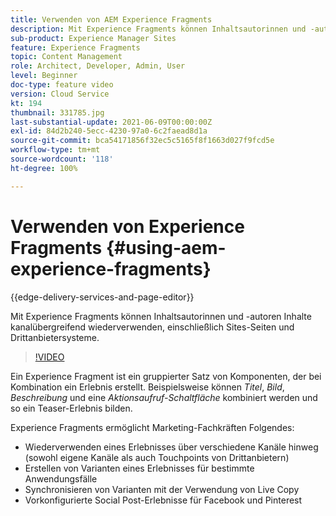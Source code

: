 ```yaml
---
title: Verwenden von AEM Experience Fragments
description: Mit Experience Fragments können Inhaltsautorinnen und -autoren Inhalte kanalübergreifend wiederverwenden, einschließlich Sites-Seiten und Drittanbietersysteme.
sub-product: Experience Manager Sites
feature: Experience Fragments
topic: Content Management
role: Architect, Developer, Admin, User
level: Beginner
doc-type: feature video
version: Cloud Service
kt: 194
thumbnail: 331785.jpg
last-substantial-update: 2021-06-09T00:00:00Z
exl-id: 84d2b240-5ecc-4230-97a0-6c2faead8d1a
source-git-commit: bca54171856f32ec5c5165f8f1663d027f9fcd5e
workflow-type: tm+mt
source-wordcount: '118'
ht-degree: 100%

---
```


# Verwenden von Experience Fragments {#using-aem-experience-fragments}

{{edge-delivery-services-and-page-editor}}

Mit Experience Fragments können Inhaltsautorinnen und -autoren Inhalte kanalübergreifend wiederverwenden, einschließlich Sites-Seiten und Drittanbietersysteme.

>[!VIDEO](https://video.tv.adobe.com/v/331785?quality=12&learn=on)

Ein Experience Fragment ist ein gruppierter Satz von Komponenten, der bei Kombination ein Erlebnis erstellt. Beispielsweise können *Titel*, *Bild*, *Beschreibung* und eine *Aktionsaufruf-Schaltfläche* kombiniert werden und so ein Teaser-Erlebnis bilden.

Experience Fragments ermöglicht Marketing-Fachkräften Folgendes:

* Wiederverwenden eines Erlebnisses über verschiedene Kanäle hinweg (sowohl eigene Kanäle als auch Touchpoints von Drittanbietern)
* Erstellen von Varianten eines Erlebnisses für bestimmte Anwendungsfälle
* Synchronisieren von Varianten mit der Verwendung von Live Copy
* Vorkonfigurierte Social Post-Erlebnisse für Facebook und Pinterest
